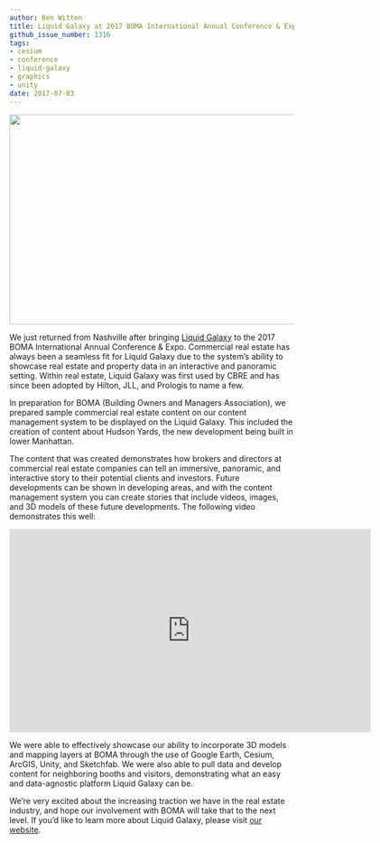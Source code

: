 ```yaml
---
author: Ben Witten
title: Liquid Galaxy at 2017 BOMA International Annual Conference & Expo
github_issue_number: 1316
tags:
- cesium
- conference
- liquid-galaxy
- graphics
- unity
date: 2017-07-03
---
```


<a href="/blog/2017/07/liquid-galaxy-at-2017-boma/image-0-big.png" imageanchor="1"><img border="0" data-original-height="792" data-original-width="1364" height="372" src="/blog/2017/07/liquid-galaxy-at-2017-boma/image-0.png" width="640"/></a>

We just returned from Nashville after bringing [Liquid Galaxy](https://liquidgalaxy.endpoint.com/) to the 2017 BOMA International Annual Conference & Expo. Commercial real estate has always been a seamless fit for Liquid Galaxy due to the system’s ability to showcase real estate and property data in an interactive and panoramic setting.  Within real estate, Liquid Galaxy was first used by CBRE and has since been adopted by Hilton, JLL, and Prologis to name a few.

In preparation for BOMA (Building Owners and Managers Association), we prepared sample commercial real estate content on our content management system to be displayed on the Liquid Galaxy. This included the creation of content about Hudson Yards, the new development being built in lower Manhattan.

The content that was created demonstrates how brokers and directors at commercial real estate companies can tell an immersive, panoramic, and interactive story to their potential clients and investors. Future developments can be shown in developing areas, and with the content management system you can create stories that include videos, images, and 3D models of these future developments. The following video demonstrates this well:

<iframe allowfullscreen="" frameborder="0" height="360" src="https://www.youtube.com/embed/OGlDv1NHD7A" width="640"></iframe>

We were able to effectively showcase our ability to incorporate 3D models and mapping layers at BOMA through the use of Google Earth, Cesium, ArcGIS, Unity, and Sketchfab. We were also able to pull data and develop content for neighboring booths and visitors, demonstrating what an easy and data-agnostic platform Liquid Galaxy can be.

We’re very excited about the increasing traction we have in the real estate industry, and hope our involvement with BOMA will take that to the next level. If you’d like to learn more about Liquid Galaxy, please visit [our website](https://www.visionport.com/).
